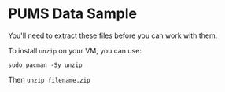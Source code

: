 # PUMS Data Sample

You'll need to extract these files before you can work with them.

To install `unzip` on your VM, you can use:

```
sudo pacman -Sy unzip
```

Then `unzip filename.zip`
